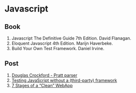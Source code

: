 # Javascript

## Book

1. Javascript The Definitive Guide 7th Edition. David Flanagan.
1. Eloquent Javascript 4th Edition. Marijn Haverbeke.
1. Build Your Own Test Framework. Daniel Irvine.

## Post

1. [Douglas Crockford - Pratt parser](https://crockford.com/javascript/tdop/tdop.html)
1. [Testing JavaScript without a (third-party) framework](https://alexwlchan.net/2023/testing-javascript-without-a-framework/)
1. [7 Stages of a “Clean” WebApp](https://medium.com/delta-force/7-stages-of-a-clean-webapp-9f353ed123ae)
